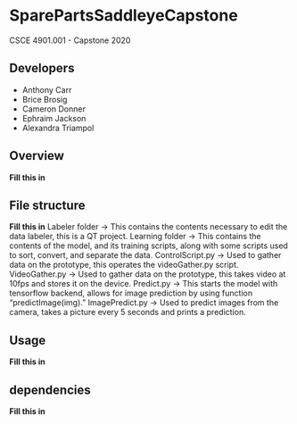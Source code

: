 # SparePartsSaddleyeCapstone
CSCE 4901.001 - Capstone 2020  
## Developers  
* Anthony Carr
* Brice Brosig
* Cameron Donner
* Ephraim Jackson
* Alexandra Triampol

## Overview
__Fill this in__

## File structure
__Fill this in__
	Labeler folder 		-> This contains the contents necessary to edit the data labeler, this is a QT project.
	Learning folder 	-> This contains the contents of the model, and its training scripts, along with some scripts used to sort, convert, and separate the data.
	ControlScript.py 	-> Used to gather data on the prototype, this operates the videoGather.py script.
	VideoGather.py 		-> Used to gather data on the prototype, this takes video at 10fps and stores it on the device.
	Predict.py 			-> This starts the model with tensorflow backend, allows for image prediction by using function “predictImage(img).”
	ImagePredict.py		-> Used to predict images from the camera, takes a picture every 5 seconds and prints a prediction.

## Usage
__Fill this in__

## dependencies
__Fill this in__

